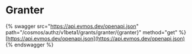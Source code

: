 # Granter

{% swagger src="https://api.evmos.dev/openapi.json" path="/cosmos/authz/v1beta1/grants/granter/{granter}" method="get" %}
[https://api.evmos.dev/openapi.json](https://api.evmos.dev/openapi.json)
{% endswagger %}
